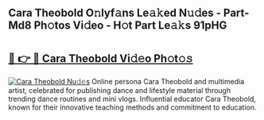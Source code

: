 ## Cara Theobold O𝚗lyf𝚊ns Le𝚊𝚔ed N𝚞𝚍es - Part-Md8 Ph𝚘tos Vi𝚍eo - H𝚘t Part Le𝚊𝚔s 91pHG

# <h2><a href="http://hf30y4u.feru.top/?c=Cara+Theobold">🔗 👉 🔴 Cara Theobold Vi𝚍𝚎o Ph𝚘t𝚘𝚜</a></h2>

[![Cara Theobold Nu𝚍𝚎s](https://i.imgur.com/0TWrTi3.gif)](http://hf30y4u.feru.top/?c=Cara+Theobold)
Online persona Cara Theobold and multimedia artist, celebrated for publishing dance and lifestyle material through trending dance routines and mini vlogs. Influential educator Cara Theobold, known for their innovative teaching methods and commitment to education. 
